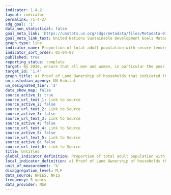 ```yaml
---
indicator: 1.4.2
layout: indicator
permalink: /1-4-2/
sdg_goal: '1'
data_non_statistical: false
goal_meta_link: 'https://unstats.un.org/sdgs/metadata/files/Metadata-01-04-02.pdf'
goal_meta_link_text: United Nations Sustainable Development Goals Metadata
graph_type: line
indicator_name: Proportion of total adult population with secure tenure rights to land, with legally recognized documentation and who perceive their rights to land as secure, by sex and by type of tenure
indicator_sort_order: 01-04-02
published: true
reporting_status: complete
target: By 2030, ensure that all men and women, in particular the poor and the vulnerable, have equal rights to economic resources, as well as access to basic services, ownership and control over land and other forms of property, inheritance, natural resources, appropriate new technology and financial services, including microfinance
target_id: '1.4'
graph_title: a) Proof of Land Ownership of households that indicated that they own the land on which their dwelling unit is located. (Letter from chief + Title deed); b) Proportion of dwelling units with (title deed, leasehold certificate, land right certificate); c) Proportion of Households owning land and have proof of ownership (Title Deed+ Letter from Chief) 
un_custodian_agency: UN-Habitat
un_designated_tier: '2'
data_show_map: false
source_active_1: true
source_url_text_1: Link to source
source_active_2: false
source_url_text_2: Link to Source
source_active_3: false
source_url_text_3: Link to Source
source_active_4: false
source_url_text_4: Link to Source
source_active_5: false
source_url_text_5: Link to Source
source_active_6: false
source_url_text_6: Link to Source
title: Untitled
global_indicator_definition: Proportion of total adult population with secure tenure rights to land, with legally recognized documentation and who perceive their rights to land as secure, by sex and by type of tenure
local_indicator_definition: a) Proof of Land Ownership of households that indicated that they own the land on which their dwelling unit is located. (Letter from chief + Title deed); b) Proportion of dwelling units with (title deed, leasehold certificate, land right certificate); c) Proportion of Households owning land and have proof of ownership (Title Deed+ Letter from Chief) 
unit_of_measurement: '%'
disaggregation_level: M,F 
data_source: NHIES, NFIS
frequency: 5 years
data_provider: NSA
---
```

